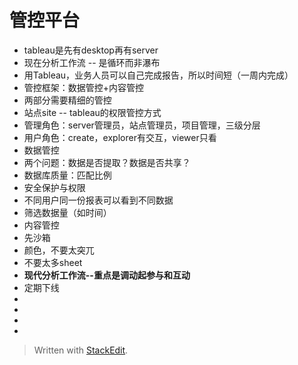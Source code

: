 

# 管控平台
- tableau是先有desktop再有server
- 现在分析工作流 -- 是循环而非瀑布
- 用Tableau，业务人员可以自己完成报告，所以时间短（一周内完成）
- 管控框架：数据管控+内容管控
- 两部分需要精细的管控
- 站点site -- tableau的权限管控方式
- 管理角色：server管理员，站点管理员，项目管理，三级分层
- 用户角色：create，explorer有交互，viewer只看
- 数据管控
- 两个问题：数据是否提取？数据是否共享？
- 数据库质量：匹配比例
- 安全保护与权限
- 不同用户同一份报表可以看到不同数据
- 筛选数据量（如时间）
- 内容管控
- 先沙箱
- 颜色，不要太突兀
- 不要太多sheet
- **现代分析工作流--重点是调动起参与和互动**
- 定期下线
- 
- 
- 
- 

> Written with [StackEdit](https://stackedit.io/).
<!--stackedit_data:
eyJoaXN0b3J5IjpbODE5NTA5OTMzLDE0NDgwNDY4MjIsMzUyND
QxNzcwLC00ODUyNDU1OTAsODcwMDE1NTA1LC0yMDU3NDU2NDQ3
LDEzNTg2MTY3OTNdfQ==
-->